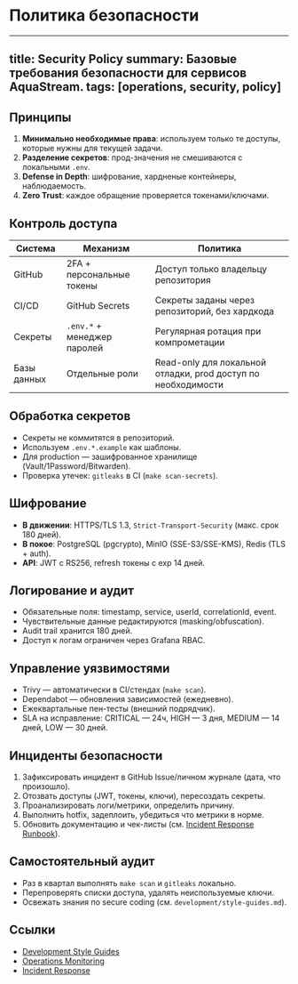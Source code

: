# Политика безопасности

---
title: Security Policy
summary: Базовые требования безопасности для сервисов AquaStream.
tags: [operations, security, policy]
---

## Принципы

1. **Минимально необходимые права**: используем только те доступы, которые нужны для текущей задачи.
2. **Разделение секретов**: прод-значения не смешиваются с локальными `.env`.
3. **Defense in Depth**: шифрование, хардненые контейнеры, наблюдаемость.
4. **Zero Trust**: каждое обращение проверяется токенами/ключами.

## Контроль доступа

| Система | Механизм | Политика |
|---------|----------|----------|
| GitHub | 2FA + персональные токены | Доступ только владельцу репозитория |
| CI/CD | GitHub Secrets | Секреты заданы через репозиторий, без хардкода |
| Секреты | `.env.*` + менеджер паролей | Регулярная ротация при компрометации |
| Базы данных | Отдельные роли | Read-only для локальной отладки, prod доступ по необходимости |

## Обработка секретов

- Секреты не коммитятся в репозиторий.
- Используем `.env.*.example` как шаблоны.
- Для production — зашифрованное хранилище (Vault/1Password/Bitwarden).
- Проверка утечек: `gitleaks` в CI (`make scan-secrets`).

## Шифрование

- **В движении**: HTTPS/TLS 1.3, `Strict-Transport-Security` (макс. срок 180 дней).
- **В покое**: PostgreSQL (pgcrypto), MinIO (SSE-S3/SSE-KMS), Redis (TLS + auth).
- **API**: JWT с RS256, refresh токены с exp 14 дней.

## Логирование и аудит

- Обязательные поля: timestamp, service, userId, correlationId, event.
- Чувствительные данные редактируются (masking/obfuscation).
- Audit trail хранится 180 дней.
- Доступ к логам ограничен через Grafana RBAC.

## Управление уязвимостями

- Trivy — автоматически в CI/стендах (`make scan`).
- Dependabot — обновления зависимостей (ежедневно).
- Ежеквартальные пен-тесты (внешний подрядчик).
- SLA на исправление: CRITICAL — 24ч, HIGH — 3 дня, MEDIUM — 14 дней, LOW — 30 дней.

## Инциденты безопасности

1. Зафиксировать инцидент в GitHub Issue/личном журнале (дата, что произошло).
2. Отозвать доступы (JWT, токены, ключи), пересоздать секреты.
3. Проанализировать логи/метрики, определить причину.
4. Выполнить hotfix, задеплоить, убедиться что метрики в норме.
5. Обновить документацию и чек-листы (см. [Incident Response Runbook](../runbooks/incident-response.md)).

## Самостоятельный аудит

- Раз в квартал выполнять `make scan` и `gitleaks` локально.
- Перепроверять списки доступа, удалять неиспользуемые ключи.
- Освежать знания по secure coding (см. `development/style-guides.md`).

## Ссылки

- [Development Style Guides](../../development/style-guides.md)
- [Operations Monitoring](../monitoring.md)
- [Incident Response](../runbooks/incident-response.md)
